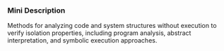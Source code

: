 ### Mini Description

Methods for analyzing code and system structures without execution to verify isolation properties, including program analysis, abstract interpretation, and symbolic execution approaches.
